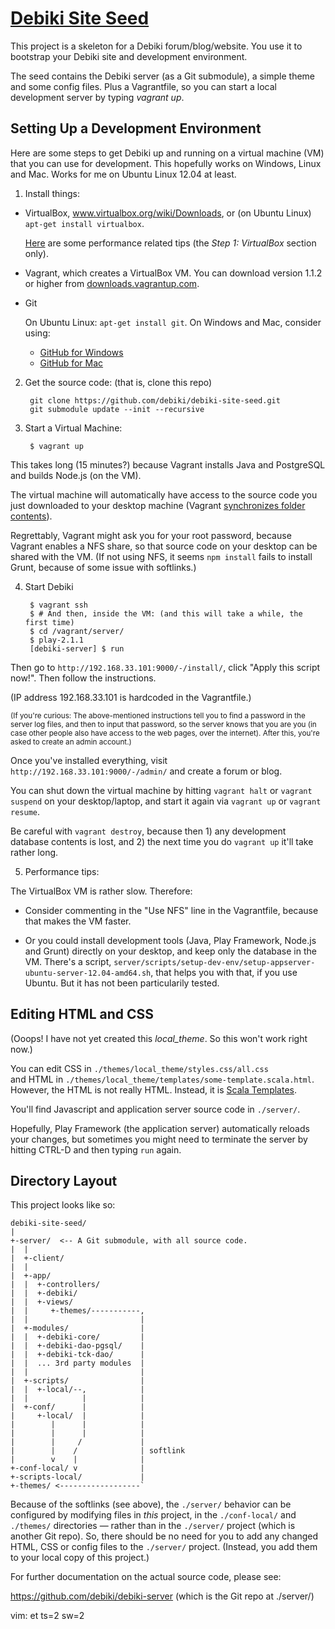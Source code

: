 <a href="http://www.debiki.com/">Debiki Site Seed</a>
=============================

This project is a skeleton for a Debiki forum/blog/website. You use it to
bootstrap your Debiki site and development environment.

The seed contains the Debiki server (as a Git submodule), a simple theme and
some config files. Plus a Vagrantfile, so you can start a local development
server by typing *vagrant up*.


Setting Up a Development Environment
-----------------------------

Here are some steps to get Debiki up and running on a virtual machine (VM) that you
can use for development. This hopefully works on Windows, Linux and Mac. Works
for me on Ubuntu Linux 12.04 at least.

1. Install things:

  - VirtualBox, www.virtualbox.org/wiki/Downloads,
    or (on Ubuntu Linux) `apt-get install virtualbox`.

    [Here](http://blog.discourse.org/2013/04/discourse-as-your-first-rails-app/)
    are some performance related tips (the *Step 1: VirtualBox* section only).

  - Vagrant, which creates a VirtualBox VM.
      You can download version 1.1.2 or higher from 
      [downloads.vagrantup.com](http://downloads.vagrantup.com/).

  - Git

    On Ubuntu Linux: `apt-get install git`. On Windows and Mac, consider using:
    - [GitHub for Windows](http://windows.github.com/)
    - [GitHub for Mac](http://mac.github.com/)


2. Get the source code: (that is, clone this repo)

        git clone https://github.com/debiki/debiki-site-seed.git
        git submodule update --init --recursive


3. Start a Virtual Machine:

        $ vagrant up

  This takes long (15 minutes?) because Vagrant installs Java and
  PostgreSQL and builds Node.js (on the VM).

  The virtual machine will automatically have access to the source code you
  just downloaded to your desktop machine (Vagrant [synchronizes folder
  contents](http://docs.vagrantup.com/v2/synced-folders/index.html)).

  Regrettably, Vagrant might ask you for your root password, because Vagrant
  enables a NFS share, so that source code on your desktop can be shared with
  the VM.  (If not using NFS, it seems `npm install` fails to install Grunt,
  because of some issue with softlinks.)



4. Start Debiki


        $ vagrant ssh
        $ # And then, inside the VM: (and this will take a while, the first time)
        $ cd /vagrant/server/
        $ play-2.1.1
        [debiki-server] $ run


  Then go to `http://192.168.33.101:9000/-/install/`, click "Apply this script
  now!".  Then follow the instructions.

  (IP address 192.168.33.101 is hardcoded in the Vagrantfile.)

  <sub>(If you're curious: The above-mentioned instructions tell you to find a
  password in the server log files, and then to input that password, so the
  server knows that you are you (in case other people also have access to the
  web pages, over the internet).  After this, you're asked to create an admin
  account.)</sub>

  Once you've installed everything, visit `http://192.168.33.101:9000/-/admin/`
  and create a forum or blog.

  You can shut down the virtual machine by hitting `vagrant halt` or `vagrant suspend`
  on your desktop/laptop, and start it again via `vagrant up` or `vagrant resume`.

  Be careful with `vagrant destroy`, because then 1) any development database contents
  is lost, and 2) the next time you do `vagrant up` it'll take rather long.


5. Performance tips:

  The VirtualBox VM is rather slow. Therefore:

  - Consider commenting in the "Use NFS" line in the Vagrantfile, because that
    makes the VM faster.
  
  - Or you could install development tools (Java, Play Framework, Node.js and
    Grunt) directly on your desktop, and keep only the database in the VM.
    There's a script,
    `server/scripts/setup-dev-env/setup-appserver-ubuntu-server-12.04-amd64.sh`,
    that helps you with that, if you use Ubuntu. But it has not been
    particularily tested.


Editing HTML and CSS
-----------------------------

(Ooops! I have not yet created this *local_theme*. So this won't work right now.)

You can edit CSS in `./themes/local_theme/styles.css/all.css`  
and HTML in `./themes/local_theme/templates/some-template.scala.html`.  
However, the HTML is not really HTML. Instead, it is [Scala
Templates](http://www.playframework.com/documentation/2.1.1/ScalaTemplates).

You'll find Javascript and application server source code in `./server/`.

Hopefully, Play Framework (the application server) automatically reloads your
changes, but sometimes you might need to terminate the server by hitting
CTRL-D and then typing `run` again.



Directory Layout
-----------------------------

This project looks like so:

    debiki-site-seed/
    |
    +-server/  <-- A Git submodule, with all source code.
    |  |
    |  +-client/
    |  |
    |  +-app/
    |  |  +-controllers/
    |  |  +-debiki/
    |  |  +-views/
    |  |     +-themes/-----------,
    |  |                         |
    |  +-modules/                |
    |  |  +-debiki-core/         |
    |  |  +-debiki-dao-pgsql/    |
    |  |  +-debiki-tck-dao/      |
    |  |  ... 3rd party modules  |
    |  |                         |
    |  +-scripts/                |
    |  |  +-local/--,            |
    |  |            |            |
    |  +-conf/      |            |
    |     +-local/  |            |
    |        |      |            |
    |        |      |            |
    |        |     /             |
    |        |    /              | softlink
    |        v    |              |
    +-conf-local/ v              |
    +-scripts-local/             |
    +-themes/ <------------------`


Because of the softlinks (see above), the `./server/` behavior can be
configured by modifying files in *this* project, in the `./conf-local/` and
`./themes/` directories — rather than in the `./server/` project (which is
another Git repo). So, there should be no need for you to add any changed HTML,
CSS or config files to the `./server/` project.  (Instead, you add them to your
local copy of this project.)


For further documentation on the actual source code, please see:

  https://github.com/debiki/debiki-server (which is the Git repo at ./server/)



vim: et ts=2 sw=2
